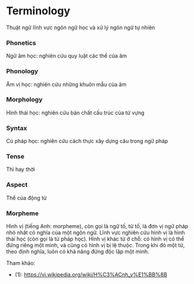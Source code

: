 # Terminology
Thuật ngữ lĩnh vực ngôn ngữ học và xử lý ngôn ngữ tự nhiên

### Phonetics
Ngữ âm học: nghiên cứu quy luật các thể của âm

### Phonology
Âm vị học: nghiên cứu những khuôn mẫu của âm

### Morphology
Hình thái học: nghiên cứu bản chất cấu trúc của từ vựng

### Syntax
Cú pháp học: nghiên cứu cách thực xây dựng câu trong ngữ pháp

### Tense
Thì hay thời

### Aspect
Thể của động từ

### Morpheme

Hình vị (tiếng Anh: morpheme), còn gọi là ngữ tố, từ tố, là đơn vị ngữ pháp nhỏ nhất có nghĩa của một ngôn ngữ. Lĩnh vực nghiên cứu hình vị là hình thái học (còn gọi là từ pháp học). Hình vị khác từ ở chỗ: có hình vị có thể đứng riêng một mình, và cũng có hình vị bị lệ thuộc. Trong khi đó một từ, theo định nghĩa, luôn có khả năng đứng độc lập một mình.

Tham khảo:

* (1): https://vi.wikipedia.org/wiki/H%C3%ACnh_v%E1%BB%8B